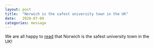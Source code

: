 ```yaml
---
layout: post
title:  "Norwich is the safest university town in the UK"
date:   2020-07-09
categories: message
---
```


We are all happy to [read](https://thetab.com/uk/2020/07/01/ranked-the-uni-cities-and-student-areas-with-the-most-burglaries-163740) that Norwich is the safest university town in the UK!